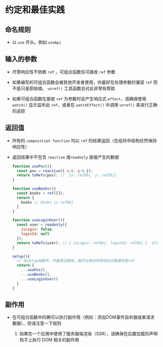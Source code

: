 # 约定和最佳实践

## 命名规则

- 以 `use` 开头。例如 `useApi`

## 输入的参数

- 尽管响应性不依赖 `ref` ，可组合函数任可接收 `ref` 参数

- 如果编写的可组合函数会被其他开发者使用，你最好在处理参数时兼容 `ref` 而不是只是原始值。 `unref()` 工具函数会对此非常有帮助

- 如果可组合函数在接收 `ref` 为参数时会产生响应式 `effect`，请确保使用 `watch()` 显示监听此 `ref`，或者在 `watchEffect()` 中调用 `unref()` 来进行正确的追踪

## 返回值

- 所有的 `composition function` 均以 `ref` 的结果返回（在组将中结构任然保持响应性）

- 返回结果中不包含 `reactive`  或`readonly` 直接产生的数据

    ```js
    function usePos(){
      const pos = reactive({ x:0, y:0 });
      return toRefs(pos); //  {x: refObj, y: refObj}
    }

    function useBooks(){
      const books = ref([]);
      return {
        books // books is refObj
      }
    }

    function useLoginUser(){
      const user = readonly({
        isLogin: false,
        loginId: null
      });
      return toRefs(user); // { isLogin: refObj, loginId: refObj }  all ref is readonly
    }

    setup(){
      // 在setup函数中，尽量保证解构、展开出来的所有响应式数据均是ref
      return {
        ...usePos(),
        ...useBooks(),
        ...useLoginUser()
      }
    }
    ```

## 副作用

- 在可组合函数中的确可以执行副作用（例如：添加DOM事件监听器或者请求数据），但请注意一下规则

    1. 如果在一个应用中使用了服务器端渲染（SSR），请确保在后置加载的声明钩子上执行 DOM 相关的副作用
